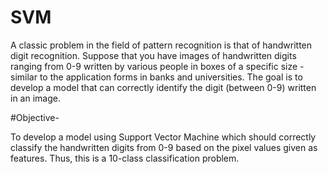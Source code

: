 # SVM
A classic problem in the field of pattern recognition is that of handwritten digit recognition. Suppose that you have images of handwritten digits ranging from 0-9 written by various people in boxes of a specific size - similar to the application forms in banks and universities.     The goal is to develop a model that can correctly identify the digit (between 0-9) written in an image.     

#Objective- 

To develop a model using Support Vector Machine which should correctly classify the handwritten digits from 0-9 based on the pixel values given as features. Thus, this is a 10-class classification problem.    
